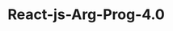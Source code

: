 # React-js-Arg-Prog-4.0
<!-- Curso Argentina Programa 4.0 React Js 

Profesor: José Luis Condori

Alumno: Fernández Sebastián Gustavo Ezequiel 

Link Deploy: https://fernandez-sebastian.github.io/React-js-Arg-Prog-4.0-Unidad-1/

Consigna Ejercicio Unidad 1:

    Seguro No Pagamos Cooperativa es una compañía de seguros que lleva 2 años en el mercado.
    Hasta el momento trabajan con los esquemas tradicionales de venta, es decir contacto
    telefónico o a través de sus asesores con los potenciales clientes.
    El directorio de la compañía se reunió con el departamento de sistemas para solicitarle un
    desarrollo de un sitio web. El objetivo es que los futuros clientes puedan solicitar un contacto
    a través de la web para que un asesor se contacte con ellos.
    Vos como parte del equipo de desarrollo debes realizar el maquetado HTML de este sitio web,
    dándole estilos al mismo con la utilización de CSS
    Los datos que se deben solicitar son los siguientes:
    ● Nombre
    ● Apellido
    ● DNI
    ● Email
    ● Teléfono
    ● Tipo de seguro
    ○ Básico
    ○ Intermedio
    ○ Premium
    Al seleccionar el tipo de seguro (básico, intermedio, premium) se deberá mostrar en pantalla el
    valor de cada uno:
    ● Basico: $500
    ● Intermedio: $1000
    ● Premium: $1500
 -->